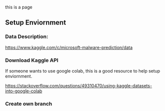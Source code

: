 this is a page
## Setup Enviornment

### Data Description:
https://www.kaggle.com/c/microsoft-malware-prediction/data

### Download Kaggle API 

If someone wants to use google colab, this is a good resource to help setup enviornment.

https://stackoverflow.com/questions/49310470/using-kaggle-datasets-into-google-colab

### Create own branch
